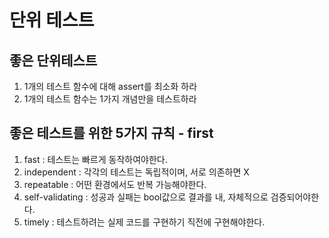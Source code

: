 # 단위 테스트

## 좋은 단위테스트
1. 1개의 테스트 함수에 대해 assert를 최소화 하라
2. 1개의 테스트 함수는 1가지 개념만을 테스트하라

## 좋은 테스트를 위한 5가지 규칙 - first
1. fast : 테스트는 빠르게 동작하여야한다.
2. independent : 각각의 테스트는 독립적이며, 서로 의존하면 X
3. repeatable : 어떤 환경에서도 반복 가능해야한다.
4. self-validating : 성공과 실패는 bool값으로 결과를 내, 자체적으로 검증되어야한다.
5. timely : 테스트하려는 실제 코드를 구현하기 직전에 구현해야한다.
